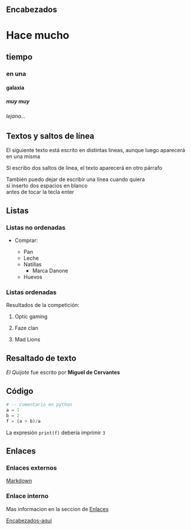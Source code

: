 ## Encabezados

# Hace mucho 
## tiempo
### en una
#### galaxia
##### muy muy
###### lejana...

## Textos y saltos de línea

El siguiente texto
está escrito en distintas
lineas, aunque luego aparecerá en una misma

Si escribo dos saltos de línea,
el texto aparecerá en otro párrafo

También puedo dejar de escribir una línea cuando quiera  
si inserto dos espacios en blanco  
antes de tocar la tecla enter

## Listas 

### Listas no ordenadas

* Comprar:

  * Pan
  * Leche
  * Natillas
     * Marca Danone
  * Huevos

### Listas ordenadas

Resultados de la competición:

1. Optic gaming

2. Faze clan

3. Mad Lions

## Resaltado de texto

*El Quijote* fue escrito por **Miguel de Cervantes**

## Código

 ```python
# -- Comentario en python
a = 1
b = 2
f = (a + b)/a
 ```

 La expresión `print(f)` debería imprimir `3`

## Enlaces

### Enlaces externos

[Markdown](https://github.com/myTeachingURJC/2020-2021-LTAW/wiki/S1:-Lenguajes-de-marcado.-Markdown)

### Enlace interno

Mas informacion en la seccion de [Enlaces](#Enlaces)

[Encabezados-aquí](#Encabezados)



